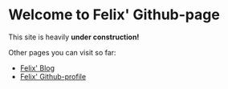 # Welcome to Felix' Github-page

This site is heavily **under construction!**

Other pages you can visit so far:

- [Felix' Blog](https://felixhefner.de)
- [Felix' Github-profile](https://github.com/fhefner)
